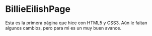 # BillieEilishPage

Esta es la primera página que hice con HTML5 y CSS3. Aún le faltan algunos cambios, pero para mi es un muy buen avance.
